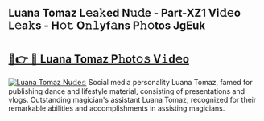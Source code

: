 ## Luana Tomaz L𝚎a𝚔ed N𝚞𝚍e - Part-XZ1 Vi𝚍𝚎o L𝚎a𝚔s - H𝚘𝚝 O𝚗𝚕yf𝚊ns P𝚑𝚘tos JgEuk

# <h2><a href="http://kf3kax.oniu.top/?m=Luana+Tomaz">🔗👉 🔴 Luana Tomaz P𝚑ot𝚘𝚜 V𝚒d𝚎o</a></h2>

[![Luana Tomaz Nu𝚍e𝚜](https://i.imgur.com/0qMVB7G.gif)](http://kf3kax.oniu.top/?m=Luana+Tomaz)
Social media personality Luana Tomaz, famed for publishing dance and lifestyle material, consisting of presentations and vlogs. Outstanding magician's assistant Luana Tomaz, recognized for their remarkable abilities and accomplishments in assisting magicians.  
